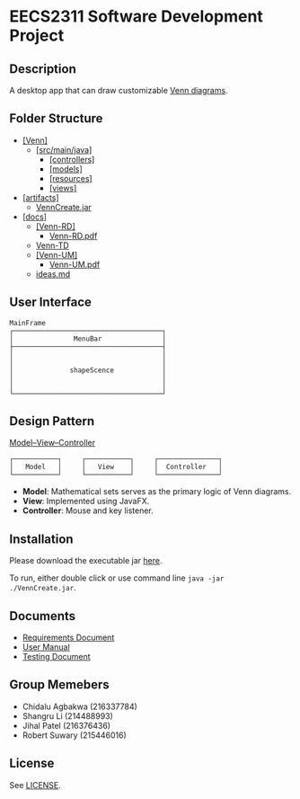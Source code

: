 # EECS2311 Software Development Project

## Description

A desktop app that can draw customizable [Venn diagrams](https://en.wikipedia.org/wiki/Venn_diagram).

## Folder Structure
* [[Venn]](/Venn)
  * [[src/main/java]](/Venn/src/main/java)
    * [[controllers]](/Venn/src/main/java/controllers)
    * [[models]](/Venn/src/main/java/models)
    * [[resources]](/Venn/src/main/java/resources)
    * [[views]](/Venn/src/main/java/views)
* [[artifacts]](/artifacts)
  * [VennCreate.jar](/artifacts/VennCreate.jar)
* [[docs]](/docs)
  * [[Venn-RD]](/docs/Venn-RD)
    * [Venn-RD.pdf](/docs/Venn-RD/Venn-RD.pdf)
  * [Venn-TD](/docs/Venn-TD.pdf)
  * [[Venn-UM]](/docs/Venn-UM)
    * [Venn-UM.pdf](/docs/Venn-UM/Venn-UM.pdf)
  * [ideas.md](/docs/ideas.md)

## User Interface
```
MainFrame
┌─────────────────────────────────────┐
│               MenuBar               │
├─────────────────────────────────────┤
│                                     │
│                                     │
│              shapeScence            │
│                                     │
│                                     │
└─────────────────────────────────────┘
```
## Design Pattern

[Model–View–Controller](https://en.wikipedia.org/wiki/Model%E2%80%93view%E2%80%93controller)

```
┌───────────┐     ┌───────────┐     ┌───────────────┐
│   Model   │     │   View    │     │  Controller   │
└───────────┘     └───────────┘     └───────────────┘
```

* **Model**: Mathematical sets serves as the primary logic of Venn diagrams.
* **View**: Implemented using JavaFX.
* **Controller**: Mouse and key listener.

## Installation

Please download the executable jar [here](/artifacts/VennCreate.jar).

To run, either double click or use command line `java -jar ./VennCreate.jar`.

## Documents

* [Requirements Document](/docs/Venn-RD/Venn-RD.pdf)
* [User Manual](/docs/Venn-UM/Venn-UM.pdf)
* [Testing Document](/docs/Venn-TD.pdf)

## Group Memebers
* Chidalu Agbakwa (216337784)
* Shangru Li (214488993)
* Jihal Patel (216376436)
* Robert Suwary (215446016)

## License

See [LICENSE](/LICENSE).
